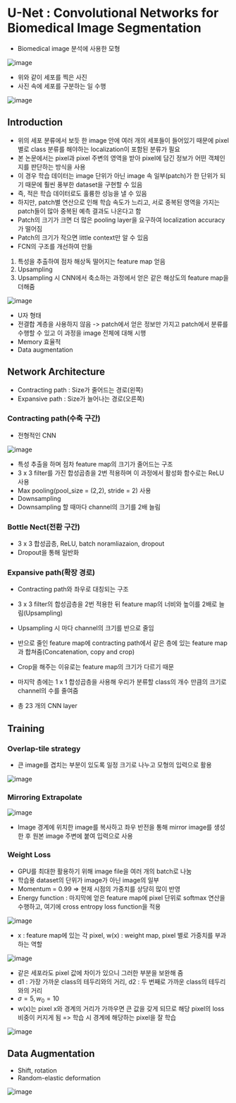 # U-Net : Convolutional Networks for Biomedical Image Segmentation

- Biomedical image 분석에 사용한 모형

![image](https://user-images.githubusercontent.com/80622859/213976856-76a2eef2-6e00-4660-93ff-c6483686df6d.png)

- 위와 같이 세포를 찍은 사진
- 사진 속에 세포를 구분하는 일 수행

![image](https://user-images.githubusercontent.com/80622859/213976898-ccaab684-9d60-44f2-9c76-7b819775618c.png)

## Introduction

- 위의 세포 분류에서 보듯 한 image 안에 여러 개의 세포들이 들어있기 때문에 pixel 별로 class 분류를 해야하는 localization이 포함된 분류가 필요
- 본 논문에서는 pixel과 pixel 주변의 영역을 받아 pixel에 담긴 정보가 어떤 객체인지를 판단하는 방식을 사용
- 이 경우 학습 데이터는 image 단위가 아닌 image 속 일부(patch)가 한 단위가 되기 때문에 훨씬 풍부한 dataset을 구현할 수 있음
- 즉, 적은 학습 데이터로도 훌륭한 성능을 낼 수 있음
- 하지만, patch별 연산으로 인해 학습 속도가 느리고, 서로 중복된 영역을 가지는 patch들이 많아 중복된 예측 결과도 나온다고 함
- Patch의 크기가 크면 더 많은 pooling layer을 요구하여 localization accuracy가 떨어짐
- Patch의 크기가 작으면 little context만 알 수 있음
- FCN의 구조를 개선하여 만듦
1. 특성을 추출하여 점차 해상독 떨어지는 feature map 얻음
2. Upsampling
3. Upsampling 시 CNN에서 축소하는 과정에서 얻은 같은 해상도의 feature map을 더해줌

![image](https://user-images.githubusercontent.com/80622859/213977490-6981645e-b45c-467e-be56-4ed035708847.png)

- U자 형태
- 전결합 계층을 사용하지 않음 -> patch에서 얻은 정보만 가지고 patch에서 분류를 수행할 수 있고 이 과정을 image 전체에 대해 시행
- Memory 효율적
- Data augmentation

## Network Architecture

- Contracting path : Size가 줄어드는 경로(왼쪽)
- Expansive path : Size가 늘어나는 경로(오른쪽)

### Contracting path(수축 구간)

- 전형적인 CNN

![image](https://user-images.githubusercontent.com/80622859/213978011-599fb1bd-d272-4194-9926-06fce55393d2.png)

- 특성 추출을 하며 점차 feature map의 크기가 줄어드는 구조
- 3 x 3 filter를 가진 합성곱층을 2번 적용하며 이 과정에서 활성화 함수로는 ReLU 사용
- Max pooling(pool_size = (2,2), stride = 2) 사용
- Downsampling
- Downsampling 할 때마다 channel의 크기를 2배 늘림

### Bottle Nect(전환 구간)

- 3 x 3 합성곱층, ReLU, batch noramliazaion, dropout
- Dropout을 통해 일반화

### Expansive path(확장 경로)

- Contracting path와 좌우로 대칭되는 구조
- 3 x 3 filter의 합성곱층을 2번 적용한 뒤 feature map의 너비와 높이를 2배로 늘림(Upsampling)
- Upsampling 시 마다 channel의 크기를 반으로 줄임
- 반으로 줄인 feature map에 contracting path에서 같은 층에 있는 feature map과 합쳐줌(Concatenation, copy and crop)
- Crop을 해주는 이유로는 feature map의 크기가 다르기 때문
- 마지막 층에는 1 x 1 합성곱층을 사용해 우리가 분류할 class의 개수 만큼의 크기로 channel의 수를 줄여줌

- 총 23 개의 CNN layer 

## Training

### Overlap-tile strategy

- 큰 image를 겹치는 부분이 있도록 일정 크기로 나누고 모형의 입력으로 활용

![image](https://user-images.githubusercontent.com/80622859/213980646-47d1cc44-2fe6-4ca4-99df-4aded2bed346.png)

### Mirroring Extrapolate

![image](https://user-images.githubusercontent.com/80622859/213980929-ab35234b-a447-4689-89b5-7bd43e4ecb75.png)

- Image 경계에 위치한 image를 복사하고 좌우 반전을 통해 mirror image를 생성한 후 원본 image 주변에 붙여 입력으로 사용

### Weight Loss

- GPU를 최대한 활용하기 위해 image file을 여러 개의 batch로 나눔
- 학습용 dataset의 단위가 image가 아닌 image의 일부
- Momentum = 0.99 => 현재 시점의 가중치를 상당히 많이 반영
- Energy function : 마지막에 얻은 feature map에 pixel 단위로 softmax 연산을 수행하고, 여기에 cross entropy loss function을 적용

![image](https://user-images.githubusercontent.com/80622859/213978999-6776e304-620d-42ce-882d-2886e12a6797.png)

- x : feature map에 있는 각 pixel, w(x) : weight map, pixel 별로 가중치를 부과하는 역할

![image](https://user-images.githubusercontent.com/80622859/213979065-5b3556d6-d70f-4349-8bfc-62ac93e10d99.png)

- 같은 세포라도 pixel 값에 차이가 있으니 그러한 부분을 보완해 줌
- d1 : 가장 가까운 class의 테두리와의 거리, d2 : 두 번째로 가까운 class의 테두리와의 거리
- $\sigma = 5, w_0 = 10$
- w(x)는 pixel x와 경계의 거리가 가까우면 큰 값을 갖게 되므로 해당 pixel의 loss 비중이 커지게 됨 => 학습 시 경계에 해당하는 pixel을 잘 학습

![image](https://user-images.githubusercontent.com/80622859/213979231-cdbfa6e5-f02e-4b15-8a3a-5e15f9861b51.png)

## Data Augmentation

- Shift, rotation
- Random-elastic deformation

![image](https://user-images.githubusercontent.com/80622859/213980298-faa5f22a-397c-4bde-879b-4f7f01933a10.png)
